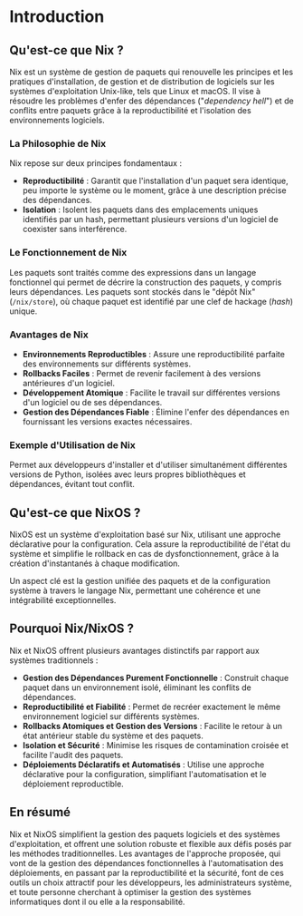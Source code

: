 # Introduction

## Qu'est-ce que Nix ?

Nix est un système de gestion de paquets qui renouvelle les principes et les pratiques d'installation, de gestion et de distribution de logiciels sur les systèmes d'exploitation Unix-like, tels que Linux et macOS. Il vise à résoudre les problèmes d'enfer des dépendances ("*dependency hell*") et de conflits entre paquets grâce à la reproductibilité et l'isolation des environnements logiciels.

### La Philosophie de Nix

Nix repose sur deux principes fondamentaux :

- **Reproductibilité** : Garantit que l'installation d'un paquet sera identique, peu importe le système ou le moment, grâce à une description précise des dépendances.
- **Isolation** : Isolent les paquets dans des emplacements uniques identifiés par un hash, permettant plusieurs versions d'un logiciel de coexister sans interférence.

### Le Fonctionnement de Nix

Les paquets sont traités comme des expressions dans un langage fonctionnel qui permet de décrire la construction des paquets, y compris leurs dépendances. Les paquets sont stockés dans le "dépôt Nix" (`/nix/store`), où chaque paquet est identifié par une clef de hackage (*hash*) unique.

### Avantages de Nix

- **Environnements Reproductibles** : Assure une reproductibilité parfaite des environnements sur différents systèmes.
- **Rollbacks Faciles** : Permet de revenir facilement à des versions antérieures d'un logiciel.
- **Développement Atomique** : Facilite le travail sur différentes versions d'un logiciel ou de ses dépendances.
- **Gestion des Dépendances Fiable** : Élimine l'enfer des dépendances en fournissant les versions exactes nécessaires.

### Exemple d'Utilisation de Nix

Permet aux développeurs d'installer et d'utiliser simultanément différentes versions de Python, isolées avec leurs propres bibliothèques et dépendances, évitant tout conflit.

## Qu'est-ce que NixOS ?

NixOS est un système d'exploitation basé sur Nix, utilisant une approche déclarative pour la configuration. Cela assure la reproductibilité de l'état du système et simplifie le rollback en cas de dysfonctionnement, grâce à la création d'instantanés à chaque modification.

Un aspect clé est la gestion unifiée des paquets et de la configuration système à travers le langage Nix, permettant une cohérence et une intégrabilité exceptionnelles.

## Pourquoi Nix/NixOS ?

Nix et NixOS offrent plusieurs avantages distinctifs par rapport aux systèmes traditionnels :

- **Gestion des Dépendances Purement Fonctionnelle** : Construit chaque paquet dans un environnement isolé, éliminant les conflits de dépendances.
- **Reproductibilité et Fiabilité** : Permet de recréer exactement le même environnement logiciel sur différents systèmes.
- **Rollbacks Atomiques et Gestion des Versions** : Facilite le retour à un état antérieur stable du système et des paquets.
- **Isolation et Sécurité** : Minimise les risques de contamination croisée et facilite l'audit des paquets.
- **Déploiements Déclaratifs et Automatisés** : Utilise une approche déclarative pour la configuration, simplifiant l'automatisation et le déploiement reproductible.

## En résumé

Nix et NixOS simplifient la gestion des paquets logiciels et des systèmes d'exploitation, et offrent une solution robuste et flexible aux défis posés par les méthodes traditionnelles. Les avantages de l'approche proposée, qui vont de la gestion des dépendances fonctionnelles à l'automatisation des déploiements, en passant par la reproductibilité et la sécurité, font de ces outils un choix attractif pour les développeurs, les administrateurs système, et toute personne cherchant à optimiser la gestion des systèmes informatiques dont il ou elle a la responsabilité.
